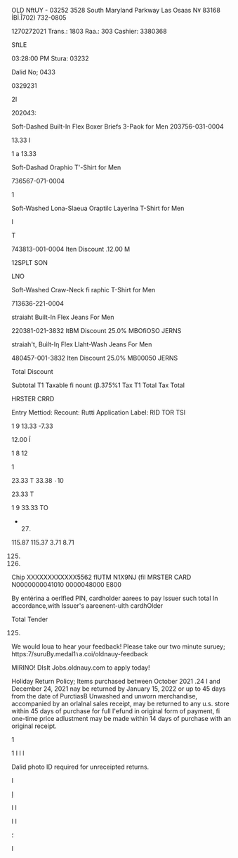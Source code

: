 OLD NftUY  - 03252
3528 South Maryland Parkway
Las Osaas N٧  83168
İBİ.Î702)  732-0805

1270272021
Trans.:  1803
Raa.:  303
Cashier:  3380368

SftLE

03:28:00  PM
Stura:  03232

Dalid  No;  0433

0329231

2ا

202043:

Soft-Dashed  Built-In  Flex  Boxer
Briefs  3-Paok  for  Men
203756-031-0004

13.33  I

1  a  13.33

Soft-Dashad  Oraphio  Τ'-Shirt  for  Men

736567-071-0004

1

Soft-Washed  Lona-Slaeua  Oraptilc
Layerlna  T-Shirt  for  Men

I

T

743813-001-0004
Iten  Discount  .12.00
M

 12SPLT  SON

LNO

Soft-Washed  Craw-Neck  fi raphic
T-Shirt  for  Men

713636-221-0004

straiaht  Built-In  Flex  Jeans  For  Men

220381-021-3832
ItBM  Discount  25.0%
MBOfiOSO  JERNS

straiah't,  Buìlt-Ιη  Flex  Llaht-Wash
Jeans  For  Men

480457-001-3832
Iten  Discount  25.0%
ΜΒ00050  JERNS

Total  Discount

Subtotal
T1  Taxable  fi nount
(β.375%1  Tax
T1
Total  Tax
Total

HRSTER  CRRD

Entry  Mettiod:
Recount:
Rutti
Application  Label:
RID
TOR
TSI

1  9  13.33
-7.33

12.00  Ĩ

1  8  12

1

23.33  T
33.38
٠10

23.33  T

1  9  33.33
TO

-  27.

115.87
115.37
3.71
8.71

125.

125.
Chip
ΧΧΧΧΧΧΧΧΧΧΧΧ5562
flUTM  N1X9NJ  (fil
MRSTER  CARD
N0000000041010
0000048000
Ε800

By  entérina  a  oerlfled  PIN,  cardholder  aarees  to
pay  Issuer  such  total  In  accordance,with
Issuer's  aareenent-ulth  cardhOlder

Total  Tender

125.

We  would  loua  to  hear  your  feedback!
Please  take  our  two  minute  suruey;
https:7/suruBy.medal1١a.coi/oldnauy-feedback

MIRINO!  DIsIt  Jobs.oldnauy.com  to  apply  today!

Holiday  Return  Policy;  Items  purchased  between  October  ا
24.  2021  and  December  24,  2021  nay  be  returned  by
January  15,  2022  or  up  to  45  days  from  the  date  of
PurctiasB
Unwashed  and  unworn  merchandise,
accompanied  by  an  orlalnal  sales
receipt,  may  be  returned  to  any  u.s.
store  within  45  days  of  purchase  for
full  I'efund  in  original  form  of  payment,
fi one-time  price  adlustment  may  be  made
within  14  days  of  purchase  with  an
original  receipt.

1

1
ا
I
l

Dalid  photo  ID  required  for  unreceipted  returns.

ا

إ

ا
I

ا
ا

؛

ا

